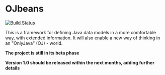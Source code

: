 # OJbeans

[![Build Status](https://travis-ci.org/aditosoftware/beans.svg?branch=master)](https://travis-ci.org/aditosoftware/beans)

This is a framework for defining Java data models in a more comfortable way, with extended information.
It will also enable a new way of thinking in an "OnlyJava" (OJ) - world.

**The project is still in its beta phase**

**Version 1.0 should be released within the next months, adding further details**